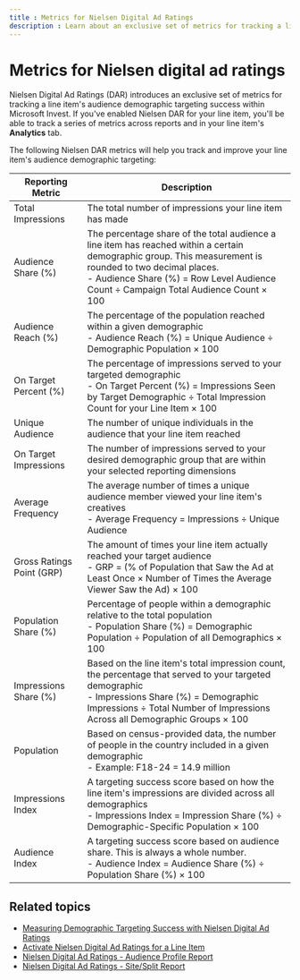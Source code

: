 ```yaml
---
title : Metrics for Nielsen Digital Ad Ratings
description : Learn about an exclusive set of metrics for tracking a line item's audience demographic targeting success within Microsoft Invest introduced by Nielsen Digital Ad Ratings (DAR). 
---
```



# Metrics for Nielsen digital ad ratings 

Nielsen Digital Ad Ratings (DAR) introduces an exclusive set of metrics
for tracking a line item's audience demographic targeting success within
Microsoft Invest. If you've enabled Nielsen DAR for
your line item, you'll be able to track a series of metrics across
reports and in your line item's
**Analytics** tab.



The following Nielsen DAR metrics will help you track and improve your
line item's audience demographic targeting:

| Reporting Metric | Description |
|---|---|
| Total Impressions | The total number of impressions your line item has made |
| Audience Share (%) | The percentage share of the total audience a line item has reached within a certain demographic group. This measurement is rounded to two decimal places.<br> - Audience Share (%) = Row Level Audience Count ÷ Campaign Total Audience Count × 100 |
| Audience Reach (%) | The percentage of the population reached within a given demographic<br> - Audience Reach (%) = Unique Audience ÷ Demographic Population × 100 |
| On Target Percent (%) | The percentage of impressions served to your targeted demographic<br> - On Target Percent (%) = Impressions Seen by Target Demographic ÷ Total Impression Count for your Line Item × 100 |
| Unique Audience | The number of unique individuals in the audience that your line item reached |
| On Target Impressions | The number of impressions served to your desired demographic group that are within your selected reporting dimensions |
| Average Frequency | The average number of times a unique audience member viewed your line item's creatives<br> - Average Frequency = Impressions ÷ Unique Audience |
| Gross Ratings Point (GRP) | The amount of times your line item actually reached your target audience<br> - GRP = (% of Population that Saw the Ad at Least Once × Number of Times the Average Viewer Saw the Ad) × 100 |
| Population Share (%) | Percentage of people within a demographic relative to the total population<br>- Population Share (%) = Demographic Population ÷ Population of all Demographics × 100 |
| Impressions Share (%) | Based on the line item's total impression count, the percentage that served to your targeted demographic<br> - Impressions Share (%) = Demographic Impressions ÷ Total Number of Impressions Across all Demographic Groups × 100 |
| Population | Based on census-provided data, the number of people in the country included in a given demographic<br> - Example: F18-24 = 14.9 million |
| Impressions Index | A targeting success score based on how the line item's impressions are divided across all demographics<br> - Impressions Index = Impression Share (%) ÷ Demographic-Specific Population × 100 |
| Audience Index | A targeting success score based on audience share. This is always a whole number.<br> - Audience Index = Audience Share (%) ÷ Population Share (%) × 100 |

## Related topics

- [Measuring Demographic Targeting Success with Nielsen Digital Ad Ratings](nielsen-digital-ad-ratings.md)
- [Activate Nielsen Digital Ad Ratings for a Line Item](activate-nielsen-digital-ad-ratings-for-a-line-item.md)
- [Nielsen Digital Ad Ratings - Audience Profile Report](nielsen-dar-audience-profile-report.md)
- [Nielsen Digital Ad Ratings - Site/Split Report](nielsen-dar-site-split-report.md)
